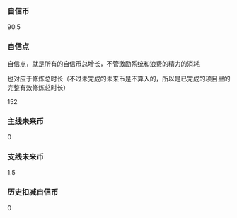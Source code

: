 ### 自信币
90.5

### 自信点
自信点，就是所有的自信币总增长，不管激励系统和浪费的精力的消耗

也对应于修炼总时长（不过未完成的未来币是不算入的，所以是已完成的项目里的完整有效修炼总时长）

152

### 主线未来币
0

### 支线未来币
1.5

### 历史扣减自信币
0

